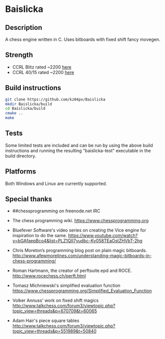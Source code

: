 # Baislicka

## Description
A chess engine written in C. Uses bitboards with fixed shift fancy movegen.

## Strength
- CCRL Blitz rated ~2200 [here](https://www.computerchess.org.uk/ccrl/404/)
- CCRL 40/15 rated ~2200 [here](https://www.computerchess.org.uk/ccrl/4040/)

## Build instructions
``` bash
git clone https://github.com/kz04px/Baislicka
mkdir Baislicka/build
cd Baislicka/build
cmake ..
make
```

## Tests
Some limited tests are included and can be run by using the above build instructions and running the resulting "baislicka-test" executable in the build directory.

## Platforms
Both Windows and Linux are currently supported.

## Special thanks
- ##chessprogramming on freenode.net IRC

- The chess programming wiki.
https://www.chessprogramming.org

- Bluefever Software's video series on creating the Vice engine for inspiration to do the same.
https://www.youtube.com/watch?v=bGAfaepBco4&list=PLZ1QII7yudbc-Ky058TEaOstZHVbT-2hg

- Chris Moreton’s programming blog post on plain magic bitboards.
http://www.afewmorelines.com/understanding-magic-bitboards-in-chess-programming/

- Roman Hartmann, the creator of perftsuite.epd and ROCE.
http://www.rocechess.ch/perft.html

- Tomasz Michniewski's simplified evaluation function
https://www.chessprogramming.org/Simplified_Evaluation_Function

- Volker Annuss' work on fixed shift magics
http://www.talkchess.com/forum3/viewtopic.php?topic_view=threads&p=670709&t=60065

- Adam Hair's piece square tables
http://www.talkchess.com/forum3/viewtopic.php?topic_view=threads&p=551989&t=50840
